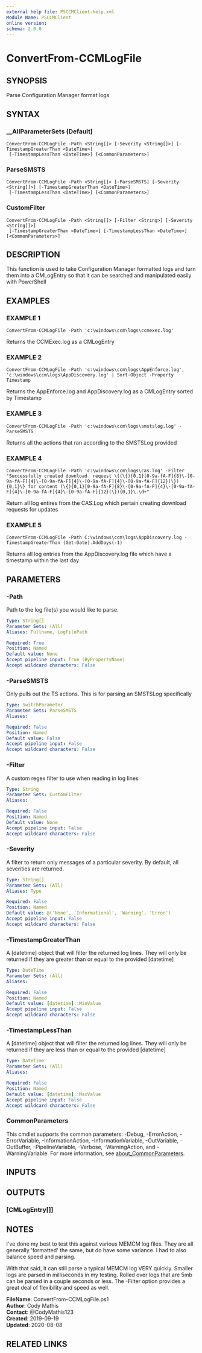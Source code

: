 ```yaml
---
external help file: PSCCMClient-help.xml
Module Name: PSCCMClient
online version:
schema: 2.0.0
---
```


# ConvertFrom-CCMLogFile

## SYNOPSIS
Parse Configuration Manager format logs

## SYNTAX

### __AllParameterSets (Default)
```
ConvertFrom-CCMLogFile -Path <String[]> [-Severity <String[]>] [-TimestampGreaterThan <DateTime>]
 [-TimestampLessThan <DateTime>] [<CommonParameters>]
```

### ParseSMSTS
```
ConvertFrom-CCMLogFile -Path <String[]> [-ParseSMSTS] [-Severity <String[]>] [-TimestampGreaterThan <DateTime>]
 [-TimestampLessThan <DateTime>] [<CommonParameters>]
```

### CustomFilter
```
ConvertFrom-CCMLogFile -Path <String[]> [-Filter <String>] [-Severity <String[]>]
 [-TimestampGreaterThan <DateTime>] [-TimestampLessThan <DateTime>] [<CommonParameters>]
```

## DESCRIPTION
This function is used to take Configuration Manager formatted logs and turn them into a CMLogEntry so that it can be
searched and manipulated easily with PowerShell

## EXAMPLES

### EXAMPLE 1
```
ConvertFrom-CCMLogFile -Path 'c:\windows\ccm\logs\ccmexec.log'
```

Returns the CCMExec.log as a CMLogEntry

### EXAMPLE 2
```
ConvertFrom-CCMLogFile -Path 'c:\windows\ccm\logs\AppEnforce.log', 'c:\windows\ccm\logs\AppDiscovery.log' | Sort-Object -Property Timestamp
```

Returns the AppEnforce.log and AppDiscovery.log as a CMLogEntry sorted by Timestamp

### EXAMPLE 3
```
ConvertFrom-CCMLogFile -Path 'c:\windows\ccm\logs\smstslog.log' -ParseSMSTS
```

Returns all the actions that ran according to the SMSTSLog provided

### EXAMPLE 4
```
ConvertFrom-CCMLogFile -Path 'c:\windows\ccm\logs\cas.log' -Filter "Successfully created download  request \{(\{){0,1}[0-9a-fA-F]{8}\-[0-9a-fA-F]{4}\-[0-9a-fA-F]{4}\-[0-9a-fA-F]{4}\-[0-9a-fA-F]{12}(\}){0,1}\} for content (\{){0,1}[0-9a-fA-F]{8}\-[0-9a-fA-F]{4}\-[0-9a-fA-F]{4}\-[0-9a-fA-F]{4}\-[0-9a-fA-F]{12}(\}){0,1}\.\d+"
```

Return all log entires from the CAS.Log which pertain creating download requests for updates

### EXAMPLE 5
```
ConvertFrom-CCMLogFile -Path C:\windows\ccm\logs\AppDiscovery.log -TimestampGreaterThan (Get-Date).AddDays(-1)
```

Returns all log entries from the AppDiscovery.log file which have a timestamp within the last day

## PARAMETERS

### -Path
Path to the log file(s) you would like to parse.

```yaml
Type: String[]
Parameter Sets: (All)
Aliases: Fullname, LogFilePath

Required: True
Position: Named
Default value: None
Accept pipeline input: True (ByPropertyName)
Accept wildcard characters: False
```

### -ParseSMSTS
Only pulls out the TS actions.
This is for parsing an SMSTSLog specifically

```yaml
Type: SwitchParameter
Parameter Sets: ParseSMSTS
Aliases:

Required: False
Position: Named
Default value: False
Accept pipeline input: False
Accept wildcard characters: False
```

### -Filter
A custom regex filter to use when reading in log lines

```yaml
Type: String
Parameter Sets: CustomFilter
Aliases:

Required: False
Position: Named
Default value: None
Accept pipeline input: False
Accept wildcard characters: False
```

### -Severity
A filter to return only messages of a particular severity.
By default, all severities are returned.

```yaml
Type: String[]
Parameter Sets: (All)
Aliases: Type

Required: False
Position: Named
Default value: @('None', 'Informational', 'Warning', 'Error')
Accept pipeline input: False
Accept wildcard characters: False
```

### -TimestampGreaterThan
A \[datetime\] object that will filter the returned log lines.
They will only be returned if they are greater than or
equal to the provided \[datetime\]

```yaml
Type: DateTime
Parameter Sets: (All)
Aliases:

Required: False
Position: Named
Default value: [datetime]::MinValue
Accept pipeline input: False
Accept wildcard characters: False
```

### -TimestampLessThan
A \[datetime\] object that will filter the returned log lines.
They will only be returned if they are less than or
equal to the provided \[datetime\]

```yaml
Type: DateTime
Parameter Sets: (All)
Aliases:

Required: False
Position: Named
Default value: [datetime]::MaxValue
Accept pipeline input: False
Accept wildcard characters: False
```

### CommonParameters
This cmdlet supports the common parameters: -Debug, -ErrorAction, -ErrorVariable, -InformationAction, -InformationVariable, -OutVariable, -OutBuffer, -PipelineVariable, -Verbose, -WarningAction, and -WarningVariable. For more information, see [about_CommonParameters](http://go.microsoft.com/fwlink/?LinkID=113216).

## INPUTS

## OUTPUTS

### [CMLogEntry[]]

## NOTES

I've done my best to test this against various MEMCM log files.
They are all generally 'formatted' the same, but do have some
variance.
I had to also balance speed and parsing.

With that said, it can still parse a typical MEMCM log VERY quickly.
Smaller logs are parsed in milliseconds in my testing.
Rolled over logs that are 5mb can be parsed in a couple seconds or less.
The -Filter option provides a great deal of
flexibility and speed as well.

**FileName**: ConvertFrom-CCMLogFile.ps1  
**Author**:   Cody Mathis  
**Contact**:  @CodyMathis123  
**Created**:  2019-09-19  
**Updated**:  2020-08-08

## RELATED LINKS

